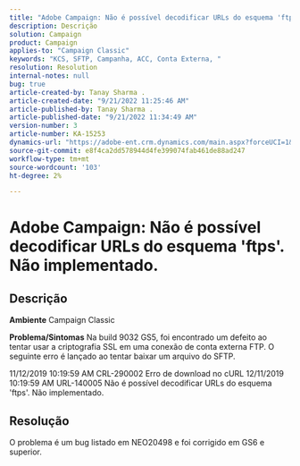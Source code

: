 ```yaml
---
title: "Adobe Campaign: Não é possível decodificar URLs do esquema 'ftps'. Não implementado."
description: Descrição
solution: Campaign
product: Campaign
applies-to: "Campaign Classic"
keywords: "KCS, SFTP, Campanha, ACC, Conta Externa, "
resolution: Resolution
internal-notes: null
bug: true
article-created-by: Tanay Sharma .
article-created-date: "9/21/2022 11:25:46 AM"
article-published-by: Tanay Sharma .
article-published-date: "9/21/2022 11:34:49 AM"
version-number: 3
article-number: KA-15253
dynamics-url: "https://adobe-ent.crm.dynamics.com/main.aspx?forceUCI=1&pagetype=entityrecord&etn=knowledgearticle&id=6ac94522-a039-ed11-9db1-002248086735"
source-git-commit: e8f4ca2dd578944d4fe399074fab461de88ad247
workflow-type: tm+mt
source-wordcount: '103'
ht-degree: 2%

---
```


# Adobe Campaign: Não é possível decodificar URLs do esquema &#39;ftps&#39;. Não implementado.

## Descrição

<b>Ambiente</b>
Campaign Classic


<b>Problema/Sintomas</b>
Na build 9032 GS5, foi encontrado um defeito ao tentar usar a criptografia SSL em uma conexão de conta externa FTP. O seguinte erro é lançado ao tentar baixar um arquivo do SFTP.

11/12/2019 10:19:59 AM CRL-290002 Erro de download no cURL 12/11/2019 10:19:59 AM URL-140005 Não é possível decodificar URLs do esquema &#39;ftps&#39;. Não implementado.




## Resolução


O problema é um bug listado em NEO20498 e foi corrigido em GS6 e superior.
